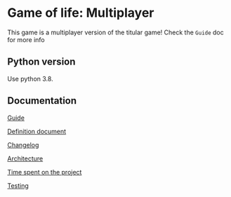 # Game of life: Multiplayer
This game is a multiplayer version of the titular game! Check the `Guide` doc for more info

## Python version 
Use python 3.8.

## Documentation
[Guide](./documentation/guide.md)


[Definition document](./documentation/definition.md) 


[Changelog](./documentation/changelog.md)


[Architecture](./documentation/architecture.md)


[Time spent on the project](./documentation/hours-spent.md)


[Testing](./documentation/testing.md)
